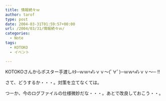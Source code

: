 ```yaml
---
title: 情報続々ｗ
author: tarof
type: post
date: 2004-03-31T01:59:57+00:00
url: /2004/03/31/情報続々ｗ/
categories:
  - Note
tags:
  - KOTOKO
  - イベント

---
```

KOTOKOさんからポスター手渡しｷﾀ─ｗｗﾍ√ﾚｖｖ～(ﾟ∀ﾟ)─ｗｗﾍ√ﾚｖｖ～─ !!
  
さて、どうするか・・・。対策を立てなくては。

つーか、今のログファイルの仕様微妙だな・・・。あとで改良しておこう・・。